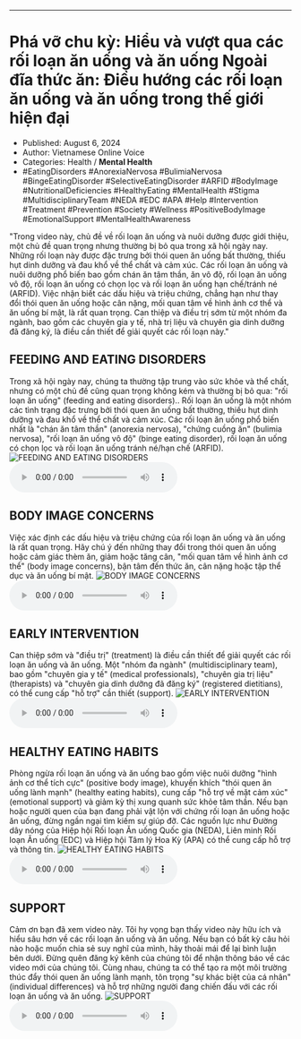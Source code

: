 
---

# Phá vỡ chu kỳ: Hiểu và vượt qua các rối loạn ăn uống và ăn uống Ngoài đĩa thức ăn: Điều hướng các rối loạn ăn uống và ăn uống trong thế giới hiện đại

- Published: August 6, 2024
- Author: Vietnamese Online Voice
- Categories: Health / **Mental Health**
- #EatingDisorders #AnorexiaNervosa #BulimiaNervosa #BingeEatingDisorder #SelectiveEatingDisorder #ARFID #BodyImage #NutritionalDeficiencies #HealthyEating #MentalHealth #Stigma #MultidisciplinaryTeam #NEDA #EDC #APA #Help #Intervention #Treatment #Prevention #Society #Wellness #PositiveBodyImage #EmotionalSupport #MentalHealthAwareness

"Trong video này, chủ đề về rối loạn ăn uống và nuôi dưỡng được giới thiệu, một chủ đề quan trọng nhưng thường bị bỏ qua trong xã hội ngày nay. Những rối loạn này được đặc trưng bởi thói quen ăn uống bất thường, thiếu hụt dinh dưỡng và đau khổ về thể chất và cảm xúc. Các rối loạn ăn uống và nuôi dưỡng phổ biến bao gồm chán ăn tâm thần, ăn vô độ, rối loạn ăn uống vô độ, rối loạn ăn uống có chọn lọc và rối loạn ăn uống hạn chế/tránh né (ARFID). Việc nhận biết các dấu hiệu và triệu chứng, chẳng hạn như thay đổi thói quen ăn uống hoặc cân nặng, mối quan tâm về hình ảnh cơ thể và ăn uống bí mật, là rất quan trọng. Can thiệp và điều trị sớm từ một nhóm đa ngành, bao gồm các chuyên gia y tế, nhà trị liệu và chuyên gia dinh dưỡng đã đăng ký, là điều cần thiết để giải quyết các rối loạn này."


## FEEDING AND EATING DISORDERS

Trong xã hội ngày nay, chúng ta thường tập trung vào sức khỏe và thể chất, nhưng có một chủ đề cũng quan trọng không kém và thường bị bỏ qua: "rối loạn ăn uống" (feeding and eating disorders).. Rối loạn ăn uống là một nhóm các tình trạng đặc trưng bởi thói quen ăn uống bất thường, thiếu hụt dinh dưỡng và đau khổ về thể chất và cảm xúc. Các rối loạn ăn uống phổ biến nhất là "chán ăn tâm thần" (anorexia nervosa), "chứng cuồng ăn" (bulimia nervosa), "rối loạn ăn uống vô độ" (binge eating disorder), rối loạn ăn uống có chọn lọc và rối loạn ăn uống tránh né/hạn chế (ARFID).
![FEEDING AND EATING DISORDERS](https://http-archiver-apis-production-80.schnworks.com/storage/images/transitions/2024-08-06/transition-6192644747-Montserrat-Regular-7B1FA2.jpg)
<audio controls>
    <source src="https://http-archiver-apis-production-80.schnworks.com/storage/storage/audio/file-27197515172.mp3" type="audio/mpeg">
</audio>



## BODY IMAGE CONCERNS

Việc xác định các dấu hiệu và triệu chứng của rối loạn ăn uống và ăn uống là rất quan trọng. Hãy chú ý đến những thay đổi trong thói quen ăn uống hoặc cảm giác thèm ăn, giảm hoặc tăng cân, "mối quan tâm về hình ảnh cơ thể" (body image concerns), bận tâm đến thức ăn, cân nặng hoặc tập thể dục và ăn uống bí mật.
![BODY IMAGE CONCERNS](https://http-archiver-apis-production-80.schnworks.com/storage/images/transitions/2024-08-06/transition--27443065848-Montserrat-Medium-4A148C.jpg)
<audio controls>
    <source src="https://http-archiver-apis-production-80.schnworks.com/storage/storage/audio/file-5033916451.mp3" type="audio/mpeg">
</audio>



## EARLY INTERVENTION

Can thiệp sớm và "điều trị" (treatment) là điều cần thiết để giải quyết các rối loạn ăn uống và ăn uống. Một "nhóm đa ngành" (multidisciplinary team), bao gồm "chuyên gia y tế" (medical professionals), "chuyên gia trị liệu" (therapists) và "chuyên gia dinh dưỡng đã đăng ký" (registered dietitians), có thể cung cấp "hỗ trợ" cần thiết (support).
![EARLY INTERVENTION](https://http-archiver-apis-production-80.schnworks.com/storage/images/transitions/2024-08-06/transition--422851329-Montserrat-Regular-283593.jpg)
<audio controls>
    <source src="https://http-archiver-apis-production-80.schnworks.com/storage/storage/audio/file-6444670884.mp3" type="audio/mpeg">
</audio>



## HEALTHY EATING HABITS

Phòng ngừa rối loạn ăn uống và ăn uống bao gồm việc nuôi dưỡng "hình ảnh cơ thể tích cực" (positive body image), khuyến khích "thói quen ăn uống lành mạnh" (healthy eating habits), cung cấp "hỗ trợ về mặt cảm xúc" (emotional support) và giảm kỳ thị xung quanh sức khỏe tâm thần. Nếu bạn hoặc người quen của bạn đang phải vật lộn với chứng rối loạn ăn uống hoặc ăn uống, đừng ngần ngại tìm kiếm sự giúp đỡ. Các nguồn lực như Đường dây nóng của Hiệp hội Rối loạn Ăn uống Quốc gia (NEDA), Liên minh Rối loạn Ăn uống (EDC) và Hiệp hội Tâm lý Hoa Kỳ (APA) có thể cung cấp hỗ trợ và thông tin.
![HEALTHY EATING HABITS](https://http-archiver-apis-production-80.schnworks.com/storage/images/transitions/2024-08-06/transition--20663394240-Montserrat-Medium-880E4F.jpg)
<audio controls>
    <source src="https://http-archiver-apis-production-80.schnworks.com/storage/storage/audio/file-46237493168.mp3" type="audio/mpeg">
</audio>



## SUPPORT

Cảm ơn bạn đã xem video này. Tôi hy vọng bạn thấy video này hữu ích và hiểu sâu hơn về các rối loạn ăn uống và ăn uống. Nếu bạn có bất kỳ câu hỏi nào hoặc muốn chia sẻ suy nghĩ của mình, hãy thoải mái để lại bình luận bên dưới. Đừng quên đăng ký kênh của chúng tôi để nhận thông báo về các video mới của chúng tôi. Cùng nhau, chúng ta có thể tạo ra một môi trường thúc đẩy thói quen ăn uống lành mạnh, tôn trọng "sự khác biệt của cá nhân" (individual differences) và hỗ trợ những người đang chiến đấu với các rối loạn ăn uống và ăn uống.
![SUPPORT](https://http-archiver-apis-production-80.schnworks.com/storage/images/transitions/2024-08-06/transition--10502993213-Montserrat-SemiBold-303F9F.jpg)
<audio controls>
    <source src="https://http-archiver-apis-production-80.schnworks.com/storage/storage/audio/file-2431574756.mp3" type="audio/mpeg">
</audio>

